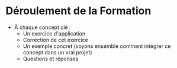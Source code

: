 <!-- .slide -->
# Déroulement de la Formation


- À chaque concept clé : 
    - Un exercice d'application
    - Correction de cet exercice
    - Un exemple concret (voyons ensemble comment intégrer ce concept dans un vrai projet)
    - Questions et réponses

